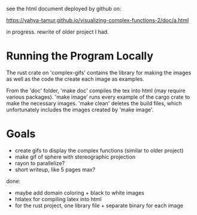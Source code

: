 see the html document deployed by github on:

https://yahya-tamur.github.io/visualizing-complex-functions-2/doc/a.html

in progress. rewrite of older project I had.

# Running the Program Locally

The rust crate on 'complex-gifs' contains the library for making the images as
well as the code the create each image as examples.

From the 'doc' folder, 'make doc' compiles the tex into html (may require various packages).
'make image' runs every example of the cargo crate to make the necessary images.
'make clean' deletes the build files, which unfortunately includes the images created
by 'make image'.

# Goals

- create gifs to display the complex functions (similar to older project)
- make gif of sphere with stereographic projection
- rayon to parallelize?
- short writeup, like 5 pages max?

done:

- maybe add domain coloring + black to white images
- htlatex for compiling latex into html
- for the rust project, one library file + separate binary for each image
